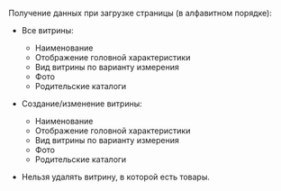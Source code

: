 Получение данных при загрузке страницы (в алфавитном порядке):
- Все витрины:
	- Наименование
	- Отображение головной характеристики
	- Вид витрины по варианту измерения
	- Фото
	- Родительские каталоги

- Создание/изменение витрины:
	- Наименование
	- Отображение головной характеристики
	- Вид витрины по варианту измерения
	- Фото
	- Родительские каталоги

- Нельзя удалять витрину, в которой есть товары.